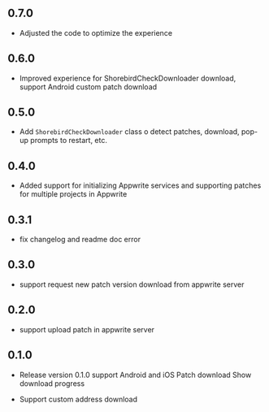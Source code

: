 ## 0.7.0

- Adjusted the code to optimize the experience

## 0.6.0

- Improved experience for ShorebirdCheckDownloader download, support Android custom patch download

## 0.5.0

- Add `ShorebirdCheckDownloader` class o detect patches, download, pop-up prompts to restart, etc.

## 0.4.0

- Added support for initializing Appwrite services and supporting patches for multiple projects in Appwrite

## 0.3.1

- fix changelog and readme doc error

## 0.3.0

- support request new patch version download from appwrite server

## 0.2.0

- support upload patch in appwrite server

## 0.1.0

- Release version 0.1.0 support Android and iOS Patch download Show download progress

- Support custom address download

